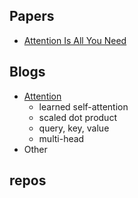 ## Papers
- [Attention Is All You Need](https://arxiv.org/abs/1706.03762)
## Blogs
- [Attention](https://towardsdatascience.com/all-you-need-to-know-about-attention-and-transformers-in-depth-understanding-part-1-552f0b41d021)
   - learned self-attention 
   - scaled dot product
   - query, key, value
   - multi-head
- Other
## repos
